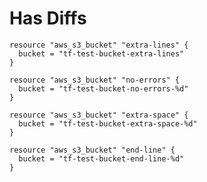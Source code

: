 # Has Diffs

```hcl
resource "aws_s3_bucket" "extra-lines" {
  bucket = "tf-test-bucket-extra-lines"
}
```

```hcl
resource "aws_s3_bucket" "no-errors" {
  bucket = "tf-test-bucket-no-errors-%d"
}
```

```hcl
resource "aws_s3_bucket" "extra-space" {
  bucket = "tf-test-bucket-extra-space-%d"
}
```

```hcl
resource "aws_s3_bucket" "end-line" {
  bucket = "tf-test-bucket-end-line-%d"
}
```
